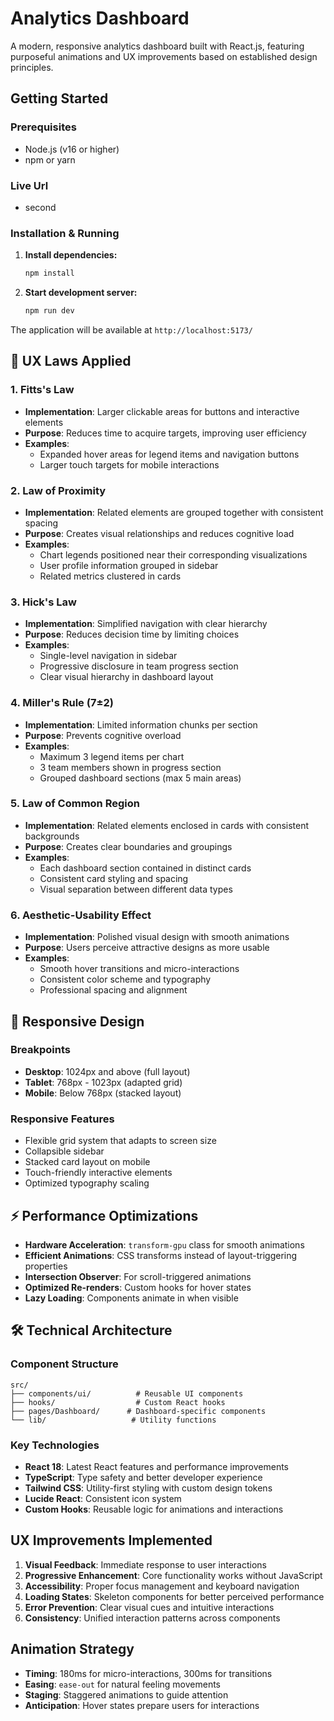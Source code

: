 # Analytics Dashboard 

A modern, responsive analytics dashboard built with React.js, featuring purposeful animations and UX improvements based on established design principles.

## Getting Started

### Prerequisites
- Node.js (v16 or higher)
- npm or yarn

### Live Url 
- second

### Installation & Running

1. **Install dependencies:**
   ```bash
   npm install
   ```

2. **Start development server:**
   ```bash
   npm run dev
   ```


The application will be available at `http://localhost:5173/`

## 🎨 UX Laws Applied

### 1. **Fitts's Law**
- **Implementation**: Larger clickable areas for buttons and interactive elements
- **Purpose**: Reduces time to acquire targets, improving user efficiency
- **Examples**: 
  - Expanded hover areas for legend items and navigation buttons
  - Larger touch targets for mobile interactions

### 2. **Law of Proximity**
- **Implementation**: Related elements are grouped together with consistent spacing
- **Purpose**: Creates visual relationships and reduces cognitive load
- **Examples**:
  - Chart legends positioned near their corresponding visualizations
  - User profile information grouped in sidebar
  - Related metrics clustered in cards

### 3. **Hick's Law**
- **Implementation**: Simplified navigation with clear hierarchy
- **Purpose**: Reduces decision time by limiting choices
- **Examples**:
  - Single-level navigation in sidebar
  - Progressive disclosure in team progress section
  - Clear visual hierarchy in dashboard layout

### 4. **Miller's Rule (7±2)**
- **Implementation**: Limited information chunks per section
- **Purpose**: Prevents cognitive overload
- **Examples**:
  - Maximum 3 legend items per chart
  - 3 team members shown in progress section
  - Grouped dashboard sections (max 5 main areas)

### 5. **Law of Common Region**
- **Implementation**: Related elements enclosed in cards with consistent backgrounds
- **Purpose**: Creates clear boundaries and groupings
- **Examples**:
  - Each dashboard section contained in distinct cards
  - Consistent card styling and spacing
  - Visual separation between different data types

### 6. **Aesthetic-Usability Effect**
- **Implementation**: Polished visual design with smooth animations
- **Purpose**: Users perceive attractive designs as more usable
- **Examples**:
  - Smooth hover transitions and micro-interactions
  - Consistent color scheme and typography
  - Professional spacing and alignment

## 📱 Responsive Design

### Breakpoints
- **Desktop**: 1024px and above (full layout)
- **Tablet**: 768px - 1023px (adapted grid)
- **Mobile**: Below 768px (stacked layout)

### Responsive Features
- Flexible grid system that adapts to screen size
- Collapsible sidebar
- Stacked card layout on mobile
- Touch-friendly interactive elements
- Optimized typography scaling

## ⚡ Performance Optimizations

- **Hardware Acceleration**: `transform-gpu` class for smooth animations
- **Efficient Animations**: CSS transforms instead of layout-triggering properties
- **Intersection Observer**: For scroll-triggered animations
- **Optimized Re-renders**: Custom hooks for hover states
- **Lazy Loading**: Components animate in when visible

## 🛠 Technical Architecture

### Component Structure
```
src/
├── components/ui/          # Reusable UI components
├── hooks/                  # Custom React hooks
├── pages/Dashboard/      # Dashboard-specific components
└── lib/                   # Utility functions
```

### Key Technologies
- **React 18**: Latest React features and performance improvements
- **TypeScript**: Type safety and better developer experience
- **Tailwind CSS**: Utility-first styling with custom design tokens
- **Lucide React**: Consistent icon system
- **Custom Hooks**: Reusable logic for animations and interactions

## UX Improvements Implemented

1. **Visual Feedback**: Immediate response to user interactions
2. **Progressive Enhancement**: Core functionality works without JavaScript
3. **Accessibility**: Proper focus management and keyboard navigation
4. **Loading States**: Skeleton components for better perceived performance
5. **Error Prevention**: Clear visual cues and intuitive interactions
6. **Consistency**: Unified interaction patterns across components

## Animation Strategy

- **Timing**: 180ms for micro-interactions, 300ms for transitions
- **Easing**: `ease-out` for natural feeling movements
- **Staging**: Staggered animations to guide attention
- **Anticipation**: Hover states prepare users for interactions